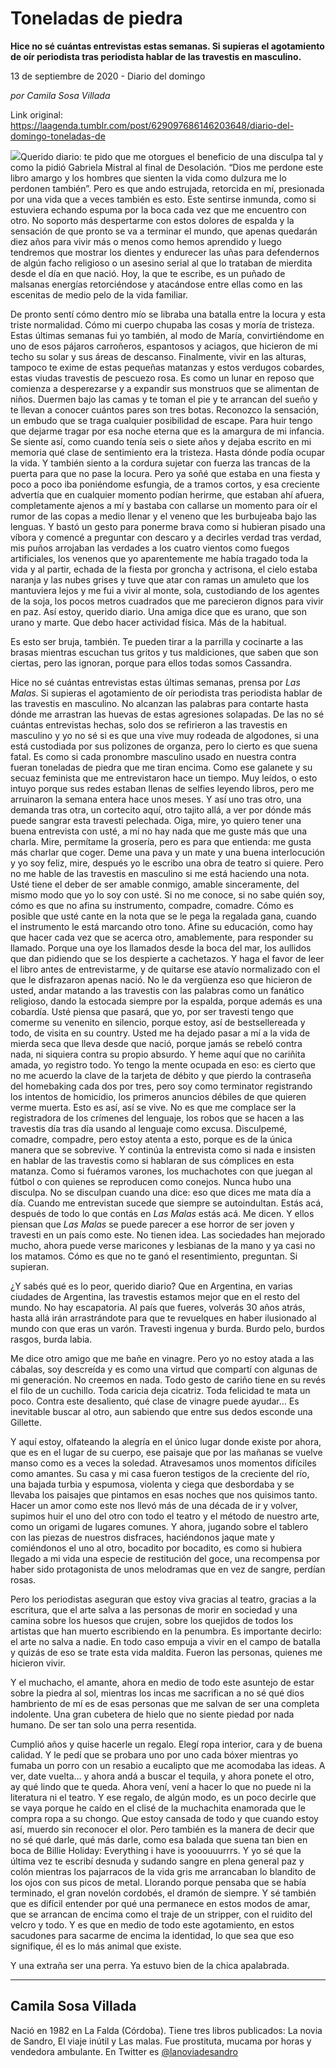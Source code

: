 # Toneladas de piedra

**Hice no sé cuántas entrevistas estas semanas. Si supieras el agotamiento de oír periodista tras periodista hablar de las travestis en masculino.**

13 de septiembre de 2020 - Diario del domingo

_por Camila Sosa Villada_

Link original: https://laagenda.tumblr.com/post/629097686146203648/diario-del-domingo-toneladas-de

![](https://64.media.tumblr.com/abf9ef7f1f146107eab2c549e04fc08d/5b5407e2a06e5e31-65/s500x750/2263ec6e1186102913923f280cea3a4423a44e11.jpg)Querido diario: te
pido que me otorgues el beneficio de una disculpa tal y como la pidió Gabriela
Mistral al final de Desolación. “Dios me perdone este libro amargo y los
hombres que sienten la vida como dulzura me lo perdonen también”. Pero es que
ando estrujada, retorcida en mí, presionada por una vida que a veces también es
esto. Este sentirse inmunda, como si estuviera echando espuma por la boca cada
vez que me encuentro con otro. No soporto más despertarme con estos dolores de
espalda y la sensación de que pronto se va a terminar el mundo, que apenas
quedarán diez años para vivir más o menos como hemos aprendido y luego
tendremos que mostrar los dientes y endurecer las uñas para defendernos de
algún facho religioso o un asesino serial al que lo trataban de mierdita desde
el día en que nació. Hoy, la que te escribe, es un puñado de malsanas energías
retorciéndose y atacándose entre ellas como en las escenitas de medio pelo de
la vida familiar. 

De pronto sentí cómo
dentro mío se libraba una batalla entre la locura y esta triste normalidad.
Cómo mi cuerpo chupaba las cosas y moría de tristeza. Estas últimas semanas fui
yo también, al modo de María, convirtiéndome en uno de esos pájaros carroñeros,
espantosos y aciagos, que hicieron de mi techo su solar y sus áreas de
descanso. Finalmente, vivir en las alturas, tampoco te exime de estas pequeñas
matanzas y estos verdugos cobardes, estas viudas travestis de pescuezo rosa. Es
como un lunar en reposo que comienza a desperezarse y a expandir sus monstruos
que se alimentan de niños. Duermen bajo las camas y te toman el pie y te
arrancan del sueño y te llevan a conocer cuántos pares son tres botas. Reconozco
la sensación, un embudo que se traga cualquier posibilidad de escape. Para huir
tengo que dejarme tragar por esa noche eterna que es la amargura de mi
infancia. Se siente así, como cuando tenía seis o siete años y dejaba escrito
en mi memoria qué clase de sentimiento era la tristeza. Hasta dónde podía
ocupar la vida. Y también siento a la cordura sujetar con fuerza las trancas de
la puerta para que no pase la locura. Pero ya soñé que estaba en una fiesta y
poco a poco iba poniéndome esfungia, de a tramos cortos, y esa creciente
advertía que en cualquier momento podían herirme, que estaban ahí afuera,
completamente ajenos a mí y bastaba con callarse un momento para oír el rumor
de las copas a medio llenar y el veneno que les burbujeaba bajo las lenguas. Y
bastó un gesto para ponerme brava como si hubieran pisado una víbora y comencé
a preguntar con descaro y a decirles verdad tras verdad, mis puños arrojaban
las verdades a los cuatro vientos como fuegos artificiales, los venenos que yo
aparentemente me había tragado toda la vida y al partir, echada de la fiesta
por groncha y actrisona, el cielo estaba naranja y las nubes grises y tuve que
atar con ramas un amuleto que los mantuviera lejos y me fui a vivir al monte,
sola, custodiando de los agentes de la soja, los pocos metros cuadrados que me
parecieron dignos para vivir en paz. Así estoy, querido diario. Una amiga dice
que es urano, que son urano y marte. Que debo hacer actividad física. Más de la
habitual. 

Es esto ser bruja,
también. Te pueden tirar a la parrilla y cocinarte a las brasas mientras
escuchan tus gritos y tus maldiciones, que saben que son ciertas, pero las
ignoran, porque para ellos todas somos Cassandra. 

Hice no sé cuántas
entrevistas estas últimas semanas, prensa por *Las Malas*. Si supieras el
agotamiento de oír periodista tras periodista hablar de las travestis en
masculino. No alcanzan las palabras para contarte hasta dónde me arrastran las
huevas de estas agresiones solapadas. De las no sé cuántas entrevistas hechas,
solo dos se refirieron a las travestis en masculino y yo no sé si es que una
vive muy rodeada de algodones, si una está custodiada por sus polizones de
organza, pero lo cierto es que suena fatal. Es como si cada pronombre masculino
usado en nuestra contra fueran toneladas de piedra que me tiran encima. Como
ese galanete y su secuaz feminista que me entrevistaron hace un tiempo. Muy
leídos, o esto intuyo porque sus redes estaban llenas de selfies leyendo libros,
pero me arruinaron la semana entera hace unos meses. Y así uno tras otro, una
demanda tras otra, un cortecito aquí, otro tajito allá, a ver por dónde más
puede sangrar esta travesti pelechada. Oiga, mire, yo quiero tener una buena
entrevista con usté, a mí no hay nada que me guste más que una charla. Mire,
permítame la grosería, pero es para que entienda: me gusta más charlar que
coger. Deme una pava y un mate y una buena interlocución y yo soy feliz, mire,
después yo le escribo una obra de teatro si quiere. Pero no me hable de las
travestis en masculino si me está haciendo una nota. Usté tiene el deber de ser
amable conmigo, amable sinceramente, del mismo modo que yo lo soy con usté. Si
no me conoce, si no sabe quién soy, cómo es que no afina su instrumento,
compadre, comadre. Cómo es posible que usté cante en la nota que se le pega la
regalada gana, cuando el instrumento le está marcando otro tono. Afine su
educación, como hay que hacer cada vez que se acerca otro, amablemente, para
responder su llamado. Porque una oye los llamados desde la boca del mar, los
aullidos que dan pidiendo que se los despierte a cachetazos. Y haga el favor de
leer el libro antes de entrevistarme, y de quitarse ese atavío normalizado con
el que le disfrazaron apenas nació. No le da vergüenza eso que hicieron de
usted, andar matando a las travestis con las palabras como un fanático
religioso, dando la estocada siempre por la espalda, porque además es una
cobardía. Usté piensa que pasará, que yo, por ser travesti tengo que comerme su
venenito en silencio, porque estoy, así de bestsellereada y todo, de visita en
su country. Usted me ha dejado pasar a mí a la vida de mierda seca que lleva
desde que nació, porque jamás se rebeló contra nada, ni siquiera contra su
propio absurdo. Y heme aquí que no cariñita amada, yo registro todo. Yo tengo
la mente ocupada en eso: es cierto que no me acuerdo la clave de la tarjeta de
débito y que pierdo la contraseña del homebaking cada dos por tres, pero soy
como terminator registrando los intentos de homicidio, los primeros anuncios
débiles de que quieren verme muerta. Esto es así, así se vive. No es que me
complace ser la registradora de los crímenes del lenguaje, los robos que se
hacen a las travestis día tras día usando al lenguaje como excusa. Disculpemé,
comadre, compadre, pero estoy atenta a esto, porque es de la única manera que
se sobrevive. Y continúa la entrevista como si nada e insisten en hablar de las
travestis como si hablaran de sus cómplices en esta matanza. Como si fuéramos
varones, los muchachotes con que juegan al fútbol o con quienes se reproducen
como conejos. Nunca hubo una disculpa. No se disculpan cuando una dice: eso que
dices me mata día a día. Cuando me entrevistan sucede que siempre se
autoindultan. Estás acá, después de todo lo que contás en *Las Malas* estás acá.
Me dicen. Y ellos piensan que *Las Malas* se puede parecer a ese horror de ser
joven y travesti en un país como este. No tienen idea. Las sociedades han
mejorado mucho, ahora puede verse maricones y lesbianas de la mano y ya casi no
los matamos. Cómo es que no te ganó el resentimiento, preguntan. Si supieran.

¿Y sabés qué es lo
peor, querido diario? Que en Argentina, en varias ciudades de Argentina, las
travestis estamos mejor que en el resto del mundo. No hay escapatoria. Al país
que fueres, volverás 30 años atrás, hasta allá irán arrastrándote para que te
revuelques en haber ilusionado al mundo con que eras un varón. Travesti ingenua
y burda. Burdo pelo, burdos rasgos, burda labia. 

Me dice otro amigo que
me bañe en vinagre. Pero yo no estoy atada a las cábalas, soy descreída y es
como una virtud que compartí con algunas de mi generación. No creemos en nada. Todo
gesto de cariño tiene en su revés el filo de un cuchillo. Toda caricia deja
cicatriz. Toda felicidad te mata un poco. Contra este desaliento, qué clase de
vinagre puede ayudar… Es inevitable buscar al otro, aun sabiendo que entre sus
dedos esconde una Gillette. 

Y aquí estoy,
olfateando la alegría en el único lugar donde existe por ahora, que es en el
lugar de su cuerpo, ese paisaje que por las mañanas se vuelve manso como es a
veces la soledad. Atravesamos unos momentos difíciles como amantes. Su casa y
mi casa fueron testigos de la creciente del río, una bajada turbia y espumosa,
violenta y ciega que desbordaba y se llevaba los paisajes que pintamos en esas
noches que nos quisimos tanto. Hacer un amor como este nos llevó más de una
década de ir y volver, supimos huir el uno del otro con todo el teatro y el
método de nuestro arte, como un origami de lugares comunes. Y ahora, jugando
sobre el tablero con las piezas de nuestros disfraces, haciéndonos jaque mate y
comiéndonos el uno al otro, bocadito por bocadito, es como si hubiera llegado a
mi vida una especie de restitución del goce, una recompensa por haber sido
protagonista de unos melodramas que en vez de sangre, perdían rosas. 

Pero los periodistas
aseguran que estoy viva gracias al teatro, gracias a la escritura, que el arte
salva a las personas de morir en sociedad y una camina sobre los huesos que
crujen, sobre los quejidos de todos los artistas que han muerto escribiendo en
la penumbra. Es importante decirlo: el arte no salva a nadie. En todo caso
empuja a vivir en el campo de batalla y quizás de eso se trate esta vida
maldita. Fueron las personas, quienes me hicieron vivir.

Y el muchacho, el
amante, ahora en medio de todo este asuntejo de estar sobre la piedra al sol,
mientras los incas me sacrifican a no sé qué dios hambriento de mí es de esas
personas que me salvan de ser una completa indolente. Una gran cubetera de
hielo que no siente piedad por nada humano. De ser tan solo una perra
resentida.

Cumplió años y quise
hacerle un regalo. Elegí ropa interior, cara y de buena calidad. Y le pedí que
se probara uno por uno cada bóxer mientras yo fumaba un porro con un resabio a
eucalipto que me acomodaba las ideas. A ver, date vuelta… y ahora andá a buscar
el tequila, y ahora ponete el otro, ay qué lindo que te queda. Ahora vení, vení
a hacer lo que no puede ni la literatura ni el teatro. Y ese regalo, de algún
modo, es un poco decirle que se vaya porque he caído en el clisé de la
muchachita enamorada que le compra ropa a su chongo. Que estoy cansada de todo
y que cuando estoy así, muerdo sin reconocer el olor. Pero también es la manera
de decir que no sé qué darle, qué más darle, como esa balada que suena tan bien
en boca de Billie Holiday: Everything i have is yooouuurrrs. Y yo sé que la
última vez te escribí desnuda y sudando sangre en plena general paz y colón
mientras los pajarracos de la vida gris me arrancaban lo blandito de los ojos
con sus picos de metal. Llorando porque pensaba que se había terminado, el gran
novelón cordobés, el dramón de siempre. Y sé también que es difícil entender por qué
una permanece en estos modos de amar, que se arrancan de encima como el traje
de un stripper, con el ruidito del velcro y todo. Y es que en medio de todo
este agotamiento, en estos sacudones para sacarme de encima la identidad, lo
que sea que eso signifique, él es lo más animal que existe. 

Y una extraña ser una
perra. Ya estuvo bien de la chica apalabrada. 



---

Camila Sosa Villada
-------------------

 Nació en 1982 en La Falda (Córdoba). Tiene tres libros publicados: La novia de Sandro, El viaje inútil y Las malas. Fue prostituta, mucama por horas y vendedora ambulante. En Twitter es [@lanoviadesandro](https://twitter.com/lanoviadesandro) 

